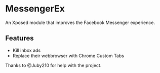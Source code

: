 # MessengerEx

An Xposed module that improves the Facebook Messenger experience.

## Features

- Kill inbox ads
- Replace their webbrowser with Chrome Custom Tabs


Thanks to @Juby210 for help with the project.